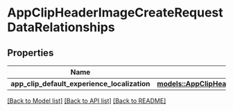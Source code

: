 # AppClipHeaderImageCreateRequestDataRelationships

## Properties

Name | Type | Description | Notes
------------ | ------------- | ------------- | -------------
**app_clip_default_experience_localization** | [**models::AppClipHeaderImageCreateRequestDataRelationshipsAppClipDefaultExperienceLocalization**](AppClipHeaderImageCreateRequest_data_relationships_appClipDefaultExperienceLocalization.md) |  | 

[[Back to Model list]](../README.md#documentation-for-models) [[Back to API list]](../README.md#documentation-for-api-endpoints) [[Back to README]](../README.md)


